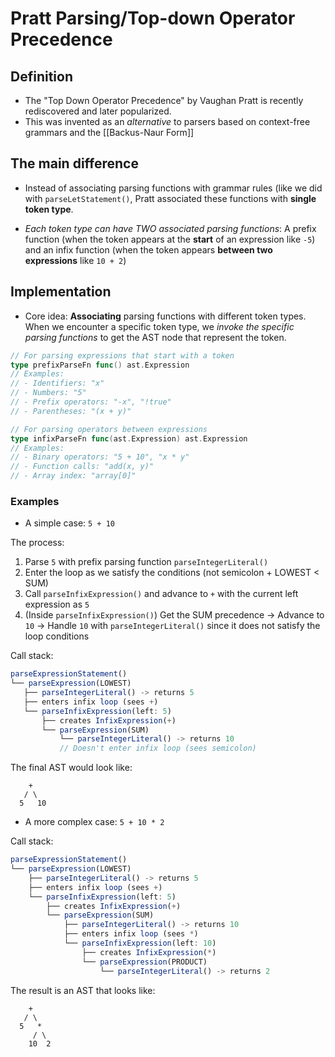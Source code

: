 # Pratt Parsing/Top-down Operator Precedence

## Definition

- The "Top Down Operator Precedence" by Vaughan Pratt is recently rediscovered and later popularized.
- This was invented as an *alternative* to parsers based on context-free grammars and the [[Backus-Naur Form]]

## The main difference

- Instead of associating parsing functions with grammar rules (like we did with `parseLetStatement()`, Pratt associated these functions with **single token type**.

- *Each token type can have TWO associated parsing functions*: A prefix function (when the token appears at the **start** of an expression like `-5`) and an infix function (when the token appears **between two expressions** like `10 + 2`)

## Implementation

- Core idea: **Associating** parsing functions with different token types. When we encounter a specific token type, we *invoke the specific parsing functions* to get the AST node that represent the token.

```go
// For parsing expressions that start with a token
type prefixParseFn func() ast.Expression
// Examples:
// - Identifiers: "x"
// - Numbers: "5"
// - Prefix operators: "-x", "!true"
// - Parentheses: "(x + y)"

// For parsing operators between expressions
type infixParseFn func(ast.Expression) ast.Expression
// Examples:
// - Binary operators: "5 + 10", "x * y"
// - Function calls: "add(x, y)"
// - Array index: "array[0]"
```

### Examples

- A simple case: `5 + 10`

The process:

1. Parse `5` with prefix parsing function `parseIntegerLiteral()`
2. Enter the loop as we satisfy the conditions (not semicolon + LOWEST < SUM)
3. Call `parseInfixExpression()` and advance to `+` with the current left expression as `5`
4. (Inside `parseInfixExpression()`) Get the SUM precedence -> Advance to `10` -> Handle `10` with `parseIntegerLiteral()` since it does not satisfy the loop conditions

Call stack:

 ```js
parseExpressionStatement()
└── parseExpression(LOWEST)
    ├── parseIntegerLiteral() -> returns 5
    ├── enters infix loop (sees +)
    └── parseInfixExpression(left: 5)
        ├── creates InfixExpression(+)
        └── parseExpression(SUM)
            └── parseIntegerLiteral() -> returns 10
            // Doesn't enter infix loop (sees semicolon)
```

The final AST would look like:
```
    +
   / \
  5   10
```

- A more complex case: `5 + 10 * 2`

Call stack:

```js
parseExpressionStatement()
└── parseExpression(LOWEST)
    ├── parseIntegerLiteral() -> returns 5
    ├── enters infix loop (sees +)
    └── parseInfixExpression(left: 5)
        ├── creates InfixExpression(+)
        └── parseExpression(SUM)
            ├── parseIntegerLiteral() -> returns 10
            ├── enters infix loop (sees *)
            └── parseInfixExpression(left: 10)
                ├── creates InfixExpression(*)
                └── parseExpression(PRODUCT)
                    └── parseIntegerLiteral() -> returns 2
```

The result is an AST that looks like:
```
    +
   / \
  5   *
     / \
    10  2
```
